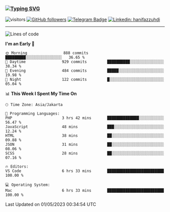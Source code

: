 ### [![Typing SVG](https://readme-typing-svg.herokuapp.com?font=lato&size=22&lines=Hi+There+👋)](https://git.io/typing-svg) 

![visitors](https://visitor-badge.glitch.me/badge?page_id=hanifazzuhdi.hanifazzuhdi)
[![GitHub followers](https://img.shields.io/github/followers/hanifazzuhdi?label=Follow&style=social)](https://github.com/hanifazzuhdi/?tab=follow) 
[![Telegram Badge](https://img.shields.io/badge/-hanif0198-blue?style=social&logo=telegram&link=https://www.t.me/hanif0198/)](https://www.t.me/hanif0198/) 
[![Linkedin: hanifazzuhdi](https://img.shields.io/badge/-hanifazzuhdi-blue?style=flat-square&logo=Linkedin&logoColor=white&link=https://www.linkedin.com/in/hanif-az-zuhdi-69688019b/)](https://www.linkedin.com/in/hanif-az-zuhdi-69688019b/) 

<hr/>

<!--START_SECTION:waka-->
![Lines of code](https://img.shields.io/badge/From%20Hello%20World%20I%27ve%20Written-17.9%20million%20lines%20of%20code-blue)

**I'm an Early 🐤** 

```text
🌞 Morning                888 commits         █████████░░░░░░░░░░░░░░░░   36.65 % 
🌆 Daytime                929 commits         ██████████░░░░░░░░░░░░░░░   38.34 % 
🌃 Evening                484 commits         █████░░░░░░░░░░░░░░░░░░░░   19.98 % 
🌙 Night                  122 commits         █░░░░░░░░░░░░░░░░░░░░░░░░   05.04 % 
```


📊 **This Week I Spent My Time On** 

```text
🕑︎ Time Zone: Asia/Jakarta

💬 Programming Languages: 
PHP                      3 hrs 42 mins       ██████████████░░░░░░░░░░░   56.47 % 
JavaScript               48 mins             ███░░░░░░░░░░░░░░░░░░░░░░   12.24 % 
HTML                     38 mins             ██░░░░░░░░░░░░░░░░░░░░░░░   09.88 % 
JSON                     31 mins             ██░░░░░░░░░░░░░░░░░░░░░░░   08.06 % 
SCSS                     28 mins             ██░░░░░░░░░░░░░░░░░░░░░░░   07.16 % 

🔥 Editors: 
VS Code                  6 hrs 33 mins       █████████████████████████   100.00 % 

💻 Operating System: 
Mac                      6 hrs 33 mins       █████████████████████████   100.00 % 
```


 Last Updated on 01/05/2023 00:34:54 UTC
<!--END_SECTION:waka-->
